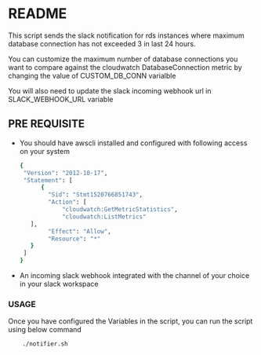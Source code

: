 # README
This script sends the slack notification for rds instances where maximum database connection has not exceeded 3 in last 24 hours.

You can customize the maximum number of database connections you want to compare against the cloudwatch DatabaseConnection metric by changing the value of CUSTOM_DB_CONN varialble

You will also need to update the slack incoming webhook url in SLACK_WEBHOOK_URL variable
## PRE REQUISITE
  - You should have awscli installed and configured with following access on your system
    ```sh
    {
     "Version": "2012-10-17",
     "Statement": [
          {
            "Sid": "Stmt1520766851743",
            "Action": [
                "cloudwatch:GetMetricStatistics",
                "cloudwatch:ListMetrics"
       ],
            "Effect": "Allow",
            "Resource": "*"
       }
     ]
    }
    ```
    
 - An incoming slack webhook integrated with the channel of your choice in your slack workspace

### USAGE
Once you have configured the Variables in the script, you can run the script using below command
```sh
    ./notifier.sh
```


